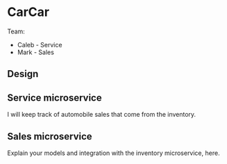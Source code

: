 # CarCar

Team:

* Caleb - Service
* Mark - Sales

## Design

## Service microservice

I will keep track of automobile sales that come from the inventory.

## Sales microservice

Explain your models and integration with the inventory
microservice, here.
